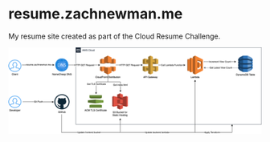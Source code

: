 # resume.zachnewman.me
My resume site created as part of the Cloud Resume Challenge.

![Alt text](architecture.png)

